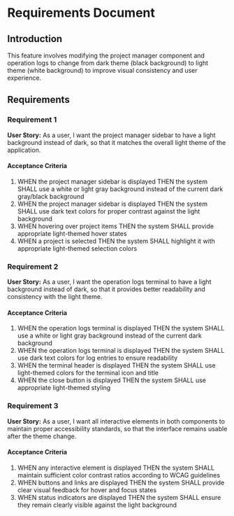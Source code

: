 # Requirements Document

## Introduction

This feature involves modifying the project manager component and operation logs to change from dark theme (black background) to light theme (white background) to improve visual consistency and user experience.

## Requirements

### Requirement 1

**User Story:** As a user, I want the project manager sidebar to have a light background instead of dark, so that it matches the overall light theme of the application.

#### Acceptance Criteria

1. WHEN the project manager sidebar is displayed THEN the system SHALL use a white or light gray background instead of the current dark gray/black background
2. WHEN the project manager sidebar is displayed THEN the system SHALL use dark text colors for proper contrast against the light background
3. WHEN hovering over project items THEN the system SHALL provide appropriate light-themed hover states
4. WHEN a project is selected THEN the system SHALL highlight it with appropriate light-themed selection colors

### Requirement 2

**User Story:** As a user, I want the operation logs terminal to have a light background instead of dark, so that it provides better readability and consistency with the light theme.

#### Acceptance Criteria

1. WHEN the operation logs terminal is displayed THEN the system SHALL use a white or light gray background instead of the current dark background
2. WHEN the operation logs terminal is displayed THEN the system SHALL use dark text colors for log entries to ensure readability
3. WHEN the terminal header is displayed THEN the system SHALL use light-themed colors for the terminal icon and title
4. WHEN the close button is displayed THEN the system SHALL use appropriate light-themed styling

### Requirement 3

**User Story:** As a user, I want all interactive elements in both components to maintain proper accessibility standards, so that the interface remains usable after the theme change.

#### Acceptance Criteria

1. WHEN any interactive element is displayed THEN the system SHALL maintain sufficient color contrast ratios according to WCAG guidelines
2. WHEN buttons and links are displayed THEN the system SHALL provide clear visual feedback for hover and focus states
3. WHEN status indicators are displayed THEN the system SHALL ensure they remain clearly visible against the light background